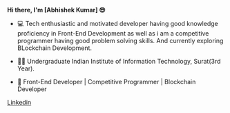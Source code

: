 <b>Hi there, I'm [Abhishek Kumar] 😎️</b>


* 💻️ Tech enthusiastic and motivated developer having good knowledge proficiency in Front-End Development as well as    i am a competitive programmer having good problem solving skills. And currently exploring BLockchain Development.

* 👨‍🎓️ Undergraduate Indian Institute of Information Technology, Surat(3rd Year).

* 📂️ Front-End Developer | Competitive Programmer | Blockchain Developer


<div style="border="2px solid red"; text-align="center">
  <a href="https://www.linkedin.com/in/abhishek-kumar-426694190/">Linkedin</a>
  <i class="fab fa-linkedin"></i>
</div>
